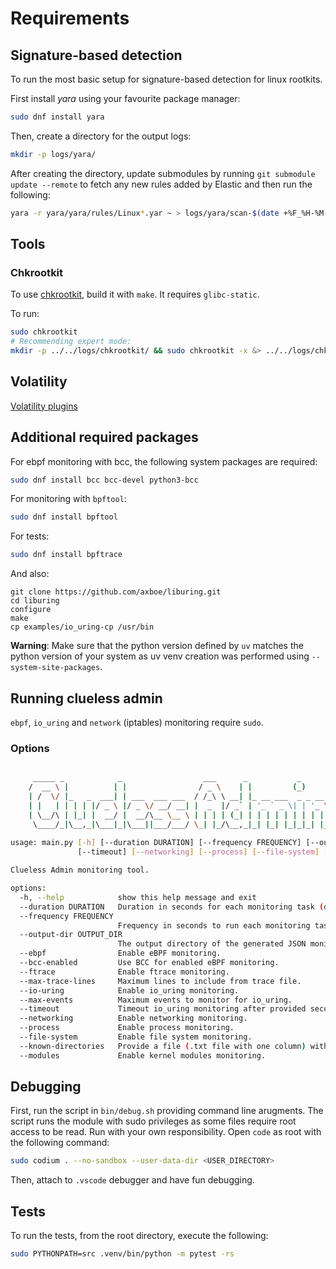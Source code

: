# Requirements

## Signature-based detection

To run the most basic setup for signature-based detection for linux rootkits.

First install *yara* using your favourite package manager:

```bash
sudo dnf install yara
```

Then, create a directory for the output logs:

```bash
mkdir -p logs/yara/
```

After creating the directory, update submodules by running `git submodule update --remote` to fetch any new rules added by Elastic and then run the following:

```bash
yara -r yara/yara/rules/Linux*.yar ~ > logs/yara/scan-$(date +%F_%H-%M-%S).log 2>&1
```

## Tools

### Chkrootkit

To use [chkrootkit](tools/chkrootkit/), build it with `make`. It requires `glibc-static`.

To run:
```bash
sudo chkrootkit
# Recommending expert mode:
mkdir -p ../../logs/chkrootkit/ && sudo chkrootkit -x &> ../../logs/chkrootkit/chkrootkit.logs 
```

## Volatility 

[Volatility plugins](https://github.com/volatilityfoundation/volatility3/tree/develop/volatility3/framework/plugins/linux)


## Additional required packages

For ebpf monitoring with bcc, the following system packages are required:

```sh
sudo dnf install bcc bcc-devel python3-bcc 
```

For monitoring with `bpftool`:

```sh
sudo dnf install bpftool
``` 

For tests:
```sh
sudo dnf install bpftrace
```

And also:
```
git clone https://github.com/axboe/liburing.git
cd liburing
configure
make
cp examples/io_uring-cp /usr/bin
```

**Warning**: Make sure that the python version defined by `uv` matches the python version of your system as uv venv creation was performed using `--system-site-packages`. 

## Running clueless admin

`ebpf`, `io_uring` and `network` (iptables) monitoring require `sudo`.

### Options

```sh

     _____ _            _                  ___      _           _
    /  __ \ |          | |                / _ \    | |         (_)
    | /  \/ |_   _  ___| | ___  ___ ___  / /_\ \ __| |_ __ ___  _ _ __
    | |   | | | | |/ _ \ |/ _ \/ __/ __| |  _  |/ _` | '_ ` _ \| | '_ \
    | \__/\ | |_| |  __/ |  __/\__ \__ \ | | | | (_| | | | | | | | | | |
     \____/_|\__,_|\___|_|\___||___/___/ \_| |_/\__,_|_| |_| |_|_|_| |_|
    
usage: main.py [-h] [--duration DURATION] [--frequency FREQUENCY] [--output-dir OUTPUT_DIR] [--ebpf] [--bcc-enabled] [--ftrace] [--max-trace-lines] [--io-uring] [--max-events]
               [--timeout] [--networking] [--process] [--file-system] [--known-directories] [--modules]

Clueless Admin monitoring tool.

options:
  -h, --help            show this help message and exit
  --duration DURATION   Duration in seconds for each monitoring task (default: 60 seconds)
  --frequency FREQUENCY
                        Frequency in seconds to run each monitoring task (default: 1 second)
  --output-dir OUTPUT_DIR
                        The output directory of the generated JSON monitoring responses.
  --ebpf                Enable eBPF monitoring.
  --bcc-enabled         Use BCC for enabled eBPF monitoring.
  --ftrace              Enable ftrace monitoring.
  --max-trace-lines     Maximum lines to include from trace file.
  --io-uring            Enable io_uring monitoring.
  --max-events          Maximum events to monitor for io_uring.
  --timeout             Timeout io_uring monitoring after provided seconds.
  --networking          Enable networking monitoring.
  --process             Enable process monitoring.
  --file-system         Enable file system monitoring.
  --known-directories   Provide a file (.txt file with one column) with directories to monitor.
  --modules             Enable kernel modules monitoring.
```

## Debugging

First, run the script in `bin/debug.sh` providing command line arugments. The script runs the module with sudo privileges as some files require root access to be read. Run with your own responsibility.
Open `code` as root with the following command:
```sh
sudo codium . --no-sandbox --user-data-dir <USER_DIRECTORY>
```
Then, attach to `.vscode` debugger and have fun debugging.

## Tests

To run the tests, from the root directory, execute the following: 
```sh
sudo PYTHONPATH=src .venv/bin/python -m pytest -rs
```
